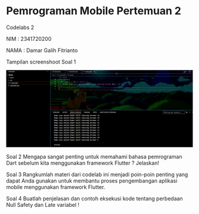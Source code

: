 # Pemrograman Mobile Pertemuan 2

Codelabs 2

NIM : 2341720200

NAMA : Damar Galih Fitrianto

Tampilan screenshoot Soal 1

![Screenshot Soal1](img/week2.png)


Soal 2
Mengapa sangat penting untuk memahami bahasa pemrograman Dart sebelum kita menggunakan framework Flutter ? Jelaskan!



Soal 3
Rangkumlah materi dari codelab ini menjadi poin-poin penting yang dapat Anda gunakan untuk membantu proses pengembangan aplikasi mobile menggunakan framework Flutter.

Soal 4
Buatlah penjelasan dan contoh eksekusi kode tentang perbedaan Null Safety dan Late variabel !